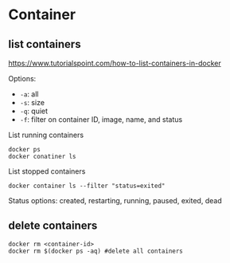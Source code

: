 # Container

## list containers
https://www.tutorialspoint.com/how-to-list-containers-in-docker

Options:
- `-a`: all
- `-s`: size
- `-q`: quiet
- `-f`: filter on container ID, image, name, and status

List running containers
```
docker ps
docker conatiner ls
```

List stopped containers
```
docker container ls --filter "status=exited"
```
Status options: created, restarting, running, paused, exited, dead

## delete containers
```
docker rm <container-id>
docker rm $(docker ps -aq) #delete all containers
```
